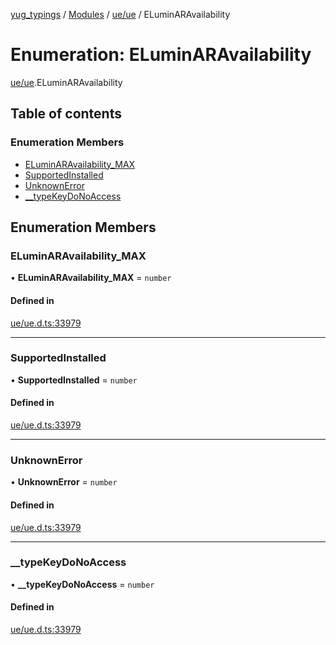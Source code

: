 [yug_typings](../README.md) / [Modules](../modules.md) / [ue/ue](../modules/ue_ue.md) / ELuminARAvailability

# Enumeration: ELuminARAvailability

[ue/ue](../modules/ue_ue.md).ELuminARAvailability

## Table of contents

### Enumeration Members

- [ELuminARAvailability\_MAX](ue_ue.ELuminARAvailability.md#eluminaravailability_max)
- [SupportedInstalled](ue_ue.ELuminARAvailability.md#supportedinstalled)
- [UnknownError](ue_ue.ELuminARAvailability.md#unknownerror)
- [\_\_typeKeyDoNoAccess](ue_ue.ELuminARAvailability.md#__typekeydonoaccess)

## Enumeration Members

### ELuminARAvailability\_MAX

• **ELuminARAvailability\_MAX** = `number`

#### Defined in

[ue/ue.d.ts:33979](https://github.com/YugMetaverse/yug_typings/blob/25cad34/ue/ue.d.ts#L33979)

___

### SupportedInstalled

• **SupportedInstalled** = `number`

#### Defined in

[ue/ue.d.ts:33979](https://github.com/YugMetaverse/yug_typings/blob/25cad34/ue/ue.d.ts#L33979)

___

### UnknownError

• **UnknownError** = `number`

#### Defined in

[ue/ue.d.ts:33979](https://github.com/YugMetaverse/yug_typings/blob/25cad34/ue/ue.d.ts#L33979)

___

### \_\_typeKeyDoNoAccess

• **\_\_typeKeyDoNoAccess** = `number`

#### Defined in

[ue/ue.d.ts:33979](https://github.com/YugMetaverse/yug_typings/blob/25cad34/ue/ue.d.ts#L33979)
